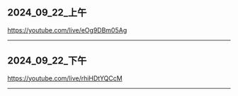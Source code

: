 ## 2024_09_22_上午
https://youtube.com/live/eOg9DBm05Ag

---

## 2024_09_22_下午
https://youtube.com/live/rhiHDtYQCcM

---
